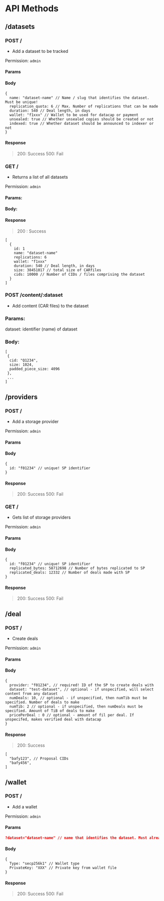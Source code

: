 
# API Methods


## /datasets

### POST /
- Add a dataset to be tracked 

Permission: `admin`

#### Params
<nil>

#### Body
```jsonc
{
  name: "dataset-name" // Name / slug that identifies the dataset. Must be unique!
  replication_quota: 6 // Max. Number of replications that can be made
  duration: 540 // Deal length, in days
  wallet: "f1xxx" // Wallet to be used for datacap or payment
  unsealed: true // Whether unsealed copies should be created or not
  indexed: true // Whether dataset should be announced to indexer or not
}
```

#### Response
> 200: Success
> 500: Fail

### GET /
- Returns a list of all datasets

Permission: `admin`

#### Params: 
<nil>

#### Body: 
<nil> 

#### Response
> 200 : Success
```jsonc
[
  {
    id: 1
    name: "dataset-name"
    replications: 6
    wallet: "f1xxx"
    duration: 540 // Deal length, in days
    size: 38451017 // total size of CARfiles
    cids: 10000 // Number of CIDs / files comprising the dataset
  }
]

```

### POST /content/:dataset
- Add content (CAR files) to the dataset

### Params:
dataset: identifier (name) of dataset

### Body: 
```jsonc
[
 {
  cid: "Q1234",
  size: 1024,
  padded_piece_size: 4096
 },
 ...
]
```

## /providers
### POST /
- Add a storage provider

Permission: `admin`

#### Params
<nil>

#### Body
```jsonc
{
  id: "f01234" // unique! SP identifier
}
```

#### Response
> 200: Success
> 500: Fail


### GET /
- Gets list of storage providers

Permission: `admin`

#### Params
<nil>

#### Body
```jsonc
{
  id: "f01234" // unique! SP identifier
  replicated_bytes: 58712698 // Number of bytes replicated to SP
  replicated_deals: 12332 // Number of deals made with SP
}
```

#### Response
> 200: Success
> 500: Fail

## /deal

### POST / 
- Create deals

Permission: `admin`

#### Params
<nil>

#### Body 
```jsonc
{
  provider: "f01234", // required! ID of the SP to create deals with
  dataset: "test-dataset", // optional - if unspecified, will select content from any dataset
  numDeals: 10, // optional - if unspecified, then numTib must be specified. Number of deals to make
  numTib: 2 // optional - if unspecified, then numDeals must be specified. Amount of TiB of deals to make
  pricePerDeal : 0 // optional - amount of fil per deal. If unspecifed, makes verified deal with datacap
}
```

#### Response
> 200: Success
```jsonc
[
  "bafy123", // Proposal CIDs
  "bafy456",
]
```


## /wallet
### POST /
- Add a wallet

Permission: `admin`

#### Params
```json
?dataset="dataset-name" // name that identifies the dataset. Must already exist (add it using /datasets POST)
```

#### Body
```jsonc
{
  Type: "secp256k1" // Wallet type
  PrivateKey: "XXX" // Private key from wallet file
}
```

#### Response
> 200: Success
> 500: Fail

